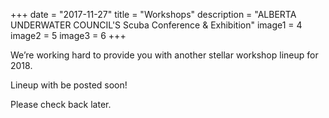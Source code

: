 +++
date        = "2017-11-27"
title       = "Workshops"
description = "ALBERTA UNDERWATER COUNCIL'S Scuba Conference & Exhibition"
image1 = 4
image2 = 5
image3 = 6
+++

We’re working hard to provide you with another stellar workshop lineup for 2018.

Lineup with be posted soon!

Please check back later.
